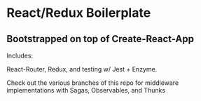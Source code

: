 # React/Redux Boilerplate

## Bootstrapped on top of Create-React-App

Includes:

React-Router,
Redux, and
testing w/ Jest + Enzyme.

Check out the various branches of this repo for middleware implementations with
Sagas,
Observables, and
Thunks
